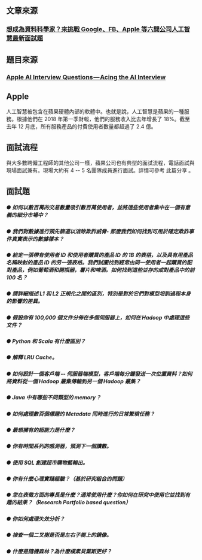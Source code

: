 ## 文章來源
### [想成為資料科學家？來挑戰 Google、FB、Apple 等六間公司人工智慧最新面試題](https://www.inside.com.tw/2018/04/24/data-scientist-interview)

## 題目來源
### [Apple AI Interview Questions — Acing the AI Interview](https://medium.com/acing-ai/apple-ai-interview-questions-acing-the-ai-interview-803a65b0e795)

## Apple 
人工智慧被包含在蘋果硬體內部的軟體中。也就是說，人工智慧是蘋果的一種服務。根據他們在 2018 年第一季財報，他們的服務收入比去年增長了 18%。截至去年 12 月底，所有服務產品的付費使用者數量都超過了 2.4 億。

## 面試流程
與大多數聘僱工程師的其他公司一樣，蘋果公司也有典型的面試流程，電話面試與現場面試兼有。現場大約有 4 -- 5 名團隊成員進行面試。詳情可參考 此篇分享 。

## 面試題
##### ● 如何以數百萬的交易數量吸引數百萬使用者，並將這些使用者集中在一個有意義的細分市場中？
##### ● 我們對數據進行預先篩選以消除欺詐威脅- 那麼我們如何找到可用於確定欺詐事件真實表示的數據樣本？
##### ● 給定一張帶有使用者 ID 和使用者購買的產品 ID 的 1B 的表格，以及具有用產品名稱映射的產品 ID 的另一張表格。我們試圖找到經常由同一使用者一起購買的配對產品，例如葡萄酒和開瓶器，薯片和啤酒。如何找到這些並存的成對產品中的前 100 名？
##### ● 請詳細描述 L1 和 L2 正規化之間的區別，特別是對於它們對模型培訓過程本身的影響的差異。
##### ● 假設你有 100,000 個文件分佈在多個伺服器上，如何在 Hadoop 中處理這些文件？
##### ● Python 和 Scala 有什麼區別？
##### ● 解釋 LRU Cache。
##### ● 如何設計一個客戶端 -- 伺服器端模型，客戶端每分鐘發送一次位置資料？如何將資料從一個 Hadoop 叢集傳輸到另一個 Hadoop 叢集？
##### ● Java 中有哪些不同類型的 memory？
##### ● 如何處理數百個標題的 Metadata 同時進行的日常繁瑣任務？
##### ● 最想擁有的超能力是什麼？
##### ● 你有時間系列的感測器，預測下一個讀數。
##### ● 使用 SQL 創建超市購物籃輸出。
##### ● 你有什麼心理實踐經驗？（基於研究組合的問題）
##### ● 您在表徵方面的專長是什麼？通常使用什麼？你如何在研究中使用它並找到有趣的結果？（Research Portfolio based question）
##### ● 你如何處理失效分析？
##### ● 檢查一個二叉樹是否是左右子樹上的鏡像。
##### ● 什麼是隨機森林？為什麼樸素貝葉斯更好？

